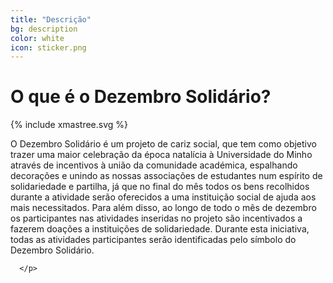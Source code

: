 ```yaml
---
title: "Descrição"
bg: description
color: white
icon: sticker.png
---
```


# O que é o Dezembro Solidário?

<div class="row features">
  <div class="col s12 feature">
    <div id="tree">
      {% include xmastree.svg %}
    </div>
  </div>
  <div class="col s12 feature">
    <div class="description-text">
      <p class="text">
        O Dezembro Solidário é um projeto de cariz social, que tem como objetivo trazer uma maior celebração da época natalícia à Universidade do Minho através de incentivos à união da comunidade académica, espalhando decorações e unindo as nossas associações de estudantes num espírito de solidariedade e partilha, já que no final do mês todos os bens recolhidos durante a atividade serão oferecidos a uma instituição social de ajuda aos mais necessitados. Para além disso, ao longo de todo o mês de dezembro os participantes nas atividades inseridas no projeto são incentivados a fazerem doações a instituições de solidariedade. Durante esta iniciativa, todas as atividades participantes serão identificadas pelo símbolo do Dezembro Solidário.

      </p>
   </div>
  </div>
</div>






